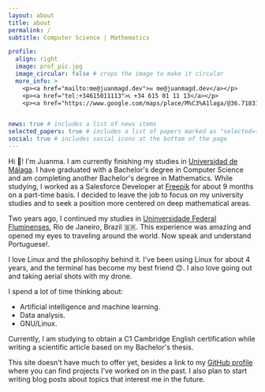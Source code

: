 ```yaml
---
layout: about
title: about
permalink: /
subtitle: Computer Science | Mathematics

profile:
  align: right
  image: prof_pic.jpg
  image_circular: false # crops the image to make it circular
  more_info: >
    <p><a href="mailto:me@juanmagd.dev">✉️ me@juanmagd.dev</a></p>
    <p><a href="tel:+34615011113">📞 +34 615 01 11 13</a></p>
    <p><a href="https://www.google.com/maps/place/M%C3%A1laga/@36.7183199,-4.7782104,10z/data=!3m1!4b1!4m6!3m5!1s0xd7259c44fdb212d:0x6025dc92c9ca32cf!8m2!3d36.7178196!4d-4.425557!16s%2Fg%2F11b7c714d1?entry=ttu" target="_blank">🌴 Málaga, Spain</a></p>


news: true # includes a list of news items
selected_papers: true # includes a list of papers marked as "selected={true}"
social: true # includes social icons at the bottom of the page
---
```


Hi 👋! I'm Juanma. I am currently finishing my studies in [Universidad de Málaga](https://www.uma.es). I have graduated with a Bachelor's degree in Computer Science and am completing another Bachelor's degree in Mathematics. While studying, I worked as a Salesforce Developer at [Freepik](https://www.freepik.com) for about 9 months on a part-time basis. I decided to leave the job to focus on my university studies and to seek a position more centered on deep mathematical areas.

Two years ago, I continued my studies in [Uninversidade Federal Fluminenses](https://www.uff.br/), Rio de Janeiro, Brazil 🇧🇷. This experience was amazing and opened my eyes to traveling around the world. Now speak and understand Portuguese!.

I love Linux and the philosophy behind it. I've been using Linux for about 4 years, and the terminal has become my best friend 😊. I also love going out and taking aerial shots with my drone.

I spend a lot of time thinking about:

- Artificial intelligence and machine learning.
- Data analysis.
- GNU/Linux.

Currently, I am studying to obtain a C1 Cambridge English certification while writing a scientific article based on my Bachelor's thesis.

This site doesn't have much to offer yet, besides a link to my [GitHub profile](https://github.com/juanmagdev) where you can find projects I've worked on in the past. I also plan to start writing blog posts about topics that interest me in the future.

